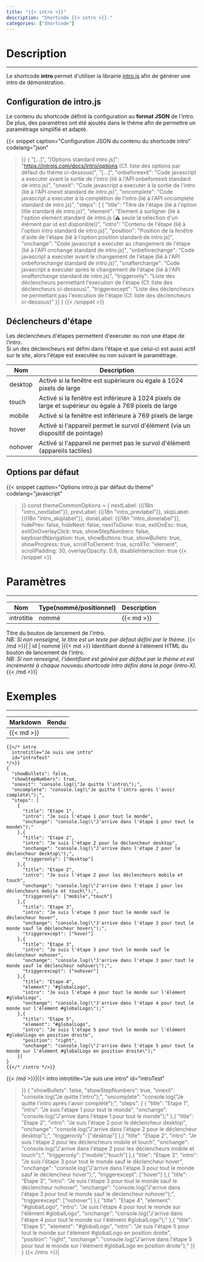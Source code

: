 ```yaml
---
title: "{{< intro >}}"
description: "Shortcode {{< intro >}}."
categories: ["Shortcode"]
---
```


# Description
---

Le shortcode **intro** permet d'utiliser la librairie [intro.js](https://introjs.com/) afin de générer une intro de démonstration.

## Configuration de intro.js

Le contenu du shortcode définit la configuration au **format JSON** de l'intro. De plus, des paramètres ont été ajoutés dans le thème afin de permettre un paramétrage simplifié et adapté.

{{< snippet
    caption="Configuration JSON du contenu du shortcode intro"
    codelang="json"
>}}
{
  "[...]",
  "[Options standard intro.js]": "https://introjs.com/docs/intro/options (Cf. liste des options par défaut du thème ci-dessous)",
  "[...]",
  "onbeforeexit": "Code javascript a executer avant la sortie de l'intro (lié à l'API onbeforeexit standard de intro.js)",
  "onexit": "Code javascript a executer à la sortie de l'intro (lié à l'API onexit standard de intro.js)",
  "oncomplete": "Code javascript a executer à la complétion de l'intro (lié à l'API oncomplete standard de intro.js)",
  "steps": [
    {
      "title": "Titre de l'étape (lié à l'option title standard de intro.js)",
      "element": "Element à surligner (lié à l'option element standard de intro.js (⚠ seule la sélection d'un élément par id est disponible))",
      "intro": "Contenu de l'étape (lié à l'option intro standard de intro.js)",
      "position": "Position de la fenêtre d'aide de l'étape (lié à l'option position standard de intro.js)",
      "onchange": "Code javascript a executer au changement de l'étape (lié à l'API onchange standard de intro.js)",
      "onbeforechange": "Code javascript a executer avant le changement de l'étape (lié à l'API onbeforechange standard de intro.js)",
      "onafterchange": "Code javascript a executer après le changement de l'étape (lié à l'API onafterchange standard de intro.js)",
      "triggeronly": "Liste des déclencheurs permettant l'execution de l'étape (Cf. liste des déclencheurs ci-dessous)",
      "triggerexcept": "Liste des déclencheurs ne permettant pas l'execution de l'étape (Cf. liste des déclencheurs ci-dessous)"
    }]
}
{{< /snippet >}}

## Déclencheurs d'étape

Les déclencheurs d'étapes permettent d'executer ou non une étape de l'intro.  
Si un des déclencheurs est défini dans l'étape et que celui-ci est aussi actif sur le site, alors l'étape est executée ou non suivant le paramétrage.

| Nom | Description |
| --- | ----------- |
| desktop | Activé si la fenêtre est supérieure ou égale à 1024 pixels de large |
| touch | Activé si la fenêtre est inférieure à 1024 pixels de large et supérieur ou égale à 769 pixels de large |
| mobile | Activé si la fenêtre est inférieure à 769 pixels de large |
| hover | Activé si l'appareil permet le survol d'élément (via un dispositif de pointage) |
| nohover | Activé si l'appareil ne permet pas le survol d'élément (appareils tactiles) |

## Options par défaut

{{< snippet
    caption="Options intro.js par défaut du thème"
    codelang="javascript"
>}}
const themeCommonOptions = {
  nextLabel:          {{i18n "intro_nextlabel"}},
  prevLabel:          {{i18n "intro_prevlabel"}},
  skipLabel:          {{i18n "intro_skiplabel"}},
  doneLabel:          {{i18n "intro_donelabel"}},
  hidePrev:           false,
  hideNext:           false,
  nextToDone:         true,
  exitOnEsc:          true,
  exitOnOverlayClick: true,
  showStepNumbers:    false,
  keyboardNavigation: true,
  showButtons:        true,
  showBullets:        true,
  showProgress:       true,
  scrollToElement:    true,
  scrollTo:           "element",
  scrollPadding:      30,
  overlayOpacity:     0.8,
  disableInteraction: true
{{< /snippet >}}

# Paramètres
---

| Nom | Type(nommé/positionnel) | Description |
| --- | ----------------------- | ----------- |
| introtitle| nommé |{{< md >}}
Titre du bouton de lancement de l'intro.  
*NB: Si non renseigné, le titre est un texte par défaut défini par le thème.*
{{< /md >}}|
| id | nommé |{{< md >}}
Identifiant donné à l'élément HTML du bouton de lancement de l'intro.  
*NB: Si non renseigné, l'identifiant est généré par défaut par le thème et est incrémenté à chaque nouveau shortcode intro défini dans la page (intro-X).*
{{< /md >}}|

# Exemples
---

| Markdown | Rendu |
| -------- | ----- |
|{{< md >}}
```
{{</* intro
  introtitle="Je suis une intro"
  id="introTest"
*/>}}
{
  "showBullets": false,
  "showStepNumbers": true,
  "onexit": "console.log(\"Je quitte l'intro\");",
  "oncomplete": "console.log(\"Je quitte l'intro après l'avoir complété\");",
  "steps": [
    {
      "title": "Etape 1",
      "intro": "Je suis l'étape 1 pour tout le monde",
      "onchange": "console.log(\"J'arrive dans l'étape 1 pour tout le monde\");"
    },{
      "title": "Etape 2",
      "intro": "Je suis l'étape 2 pour le déclencheur desktop",
      "onchange": "console.log(\"J'arrive dans l'étape 2 pour le déclencheur desktop\");",
      "triggeronly": ["desktop"]
    },{
      "title": "Etape 2",
      "intro": "Je suis l'étape 2 pour les déclencheurs mobile et touch",
      "onchange": "console.log(\"J'arrive dans l'étape 2 pour les déclencheurs mobile et touch\");",
      "triggeronly": ["mobile","touch"]
    },{
      "title": "Etape 3",
      "intro": "Je suis l'étape 3 pour tout le monde sauf le déclencheur hover",
      "onchange": "console.log(\"J'arrive dans l'étape 3 pour tout le monde sauf le déclencheur hover\");",
      "triggerexcept": ["hover"]
    },{
      "title": "Etape 3",
      "intro": "Je suis l'étape 3 pour tout le monde sauf le déclencheur nohover",
      "onchange": "console.log(\"J'arrive dans l'étape 3 pour tout le monde sauf le déclencheur nohover\");",
      "triggerexcept": ["nohover"]
    },{
      "title": "Etape 4",
      "element": "#globalLogo",
      "intro": "Je suis l'étape 4 pour tout le monde sur l'élément #globalLogo",
      "onchange": "console.log(\"J'arrive dans l'étape 4 pour tout le monde sur l'élément #globalLogo\");"
    },{
      "title": "Etape 5",
      "element": "#globalLogo",
      "intro": "Je suis l'étape 5 pour tout le monde sur l'élément #globalLogo en position droite",
      "position": "right",
      "onchange": "console.log(\"J'arrive dans l'étape 5 pour tout le monde sur l'élément #globalLogo en position droite\");"
    }]
}
{{</* /intro */>}}
```
{{< /md >}}|{{< intro
  introtitle="Je suis une intro"
  id="introTest"
>}}
{
  "showBullets": false,
  "showStepNumbers": true,
  "onexit": "console.log(\"Je quitte l'intro\");",
  "oncomplete": "console.log(\"Je quitte l'intro après l'avoir complété\");",
  "steps": [
    {
      "title": "Etape 1",
      "intro": "Je suis l'étape 1 pour tout le monde",
      "onchange": "console.log(\"J'arrive dans l'étape 1 pour tout le monde\");"
    },{
      "title": "Etape 2",
      "intro": "Je suis l'étape 2 pour le déclencheur desktop",
      "onchange": "console.log(\"J'arrive dans l'étape 2 pour le déclencheur desktop\");",
      "triggeronly": ["desktop"]
    },{
      "title": "Etape 2",
      "intro": "Je suis l'étape 2 pour les déclencheurs mobile et touch",
      "onchange": "console.log(\"J'arrive dans l'étape 2 pour les déclencheurs mobile et touch\");",
      "triggeronly": ["mobile","touch"]
    },{
      "title": "Etape 3",
      "intro": "Je suis l'étape 3 pour tout le monde sauf le déclencheur hover",
      "onchange": "console.log(\"J'arrive dans l'étape 3 pour tout le monde sauf le déclencheur hover\");",
      "triggerexcept": ["hover"]
    },{
      "title": "Etape 3",
      "intro": "Je suis l'étape 3 pour tout le monde sauf le déclencheur nohover",
      "onchange": "console.log(\"J'arrive dans l'étape 3 pour tout le monde sauf le déclencheur nohover\");",
      "triggerexcept": ["nohover"]
    },{
      "title": "Etape 4",
      "element": "#globalLogo",
      "intro": "Je suis l'étape 4 pour tout le monde sur l'élément #globalLogo",
      "onchange": "console.log(\"J'arrive dans l'étape 4 pour tout le monde sur l'élément #globalLogo\");"
    },{
      "title": "Etape 5",
      "element": "#globalLogo",
      "intro": "Je suis l'étape 5 pour tout le monde sur l'élément #globalLogo en position droite",
      "position": "right",
      "onchange": "console.log(\"J'arrive dans l'étape 5 pour tout le monde sur l'élément #globalLogo en position droite\");"
    }]
}
{{< /intro >}}|
